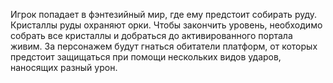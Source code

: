 Игрок попадает в фэнтезийный мир, где ему предстоит собирать руду.
Кристаллы руды охраняют орки. Чтобы закончить уровень, необходимо собрать все кристаллы
и добраться до активированного портала живим. За персонажем будут гнаться обитатели платформ,
от которых предстоит защищаться при помощи нескольких видов ударов, наносящих разный урон.​
​

​
